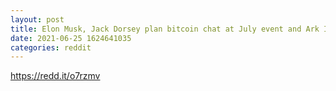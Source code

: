 ```yaml
--- 
layout: post 
title: Elon Musk, Jack Dorsey plan bitcoin chat at July event and Ark Invest’s Cathie Wood thinks it’s ‘brilliant’ 
date: 2021-06-25 1624641035 
categories: reddit 
--- 
```

https://redd.it/o7rzmv